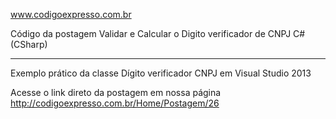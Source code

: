 ﻿www.codigoexpresso.com.br



Código da postagem Validar e Calcular o Digito verificador de CNPJ C#(CSharp)


---


Exemplo prático da classe Dígito verificador CNPJ em Visual Studio 2013




Acesse o link direto da postagem em nossa página http://codigoexpresso.com.br/Home/Postagem/26